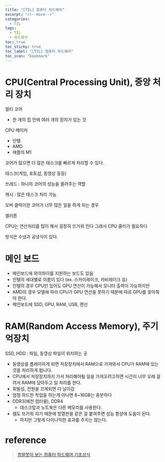 ```yaml
---
title: "[TIL] 컴퓨터 하드웨어"
excerpt: "<!--more-->"
categories:
  - TIL
tags:
  - TIL
  - 하드웨어
toc: true
toc_sticky: true
toc_label: "[TIL] 컴퓨터 하드웨어"
toc_icon: "bookmark"
---
```


# CPU(Central Processing Unit), 중앙 처리 장치

멀티 코어

- 한 개의 칩 안에 여러 개의 장치가 있는 것

CPU 메이커

- 인텔
- AMD
- 애플의 M1

코어가 많으면 더 많은 태스크를 빠르게 처리할 수 있다.

태스크(게임, 포토샵, 동영상 등등)

쓰레드 : 하나의 코어의 성능을 올려주는 역할

캐시 : 많은 태스크 처리 가능

오버 클럭이란 코어가 너무 많은 일을 하게 되는 경우

셀러론

CPU는 연산처리를 많이 해서 굉장히 뜨거워 진다 그래서 CPU 쿨러가 필요하다

방식은 수냉과 공냉식이 있다.

# 메인 보드

- 메인보드에 와이파이를 지원하는 보드도 있음
- 인텔의 세대별로 이름이 있다 (ex. 스카이레이크, 카비레이크 등)
- 인텔의 경우 CPU만 있어도 GPU 연산이 가능해서 모니터 출력이 가능하지만
- AMD의 경우 모델에 따라 CPU가 GPU 연산을 못하기 때문에 따로 GPU를 꽂아줘야 한다.
- 메인보드에 SSD, GPU, RAM, USB, 랜선

# RAM(Random Access Memory), 주기억장치

SSD, HDD : 파일, 동영상 파일이 위치하는 곳

- 동영상을 플레이하게 되면 저장장치에서 RAM으로 가져와서 CPU가 RAM에 있는 것을 처리하게 됩니다.
- CPU에서 저장장치까지 가서 처리해야될 일을 가져오려고하면 시간이 너무 오래 걸려서 RAM에 담아두고 일 처리를 한다.
- 휘발성, 전원을 끄게되면 다 날아감
- 엄청 하드한 작업을 하는게 아니면 8~16GB는 충분하다
- DDR3(예전 컴터용), DDR4
  - 데스크탑과 노트북은 다른 메모리를 사용한다.
- 램도 뜨거워 지기 때문에 방열판을 같은 걸 붙여주면 성능 항샹에 도움이 된다.
  - 하지만 그렇게 다이나믹한 효과를 주지는 않는다.

# reference

> [컴알못이 보는 컴퓨터 하드웨어 기초상식](https://www.inflearn.com/course/%EC%BB%B4%ED%93%A8%ED%84%B0-%ED%95%98%EB%93%9C%EC%9B%A8%EC%96%B4-%EA%B8%B0%EC%B4%88%EC%83%81%EC%8B%9D/dashboard)
